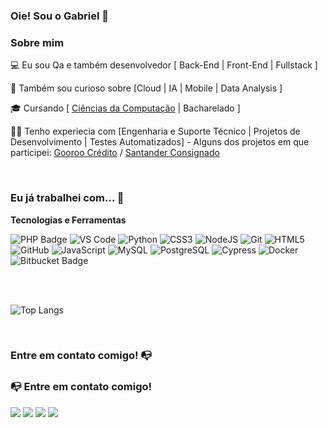 ### Oie! Sou o Gabriel 👋

### Sobre mim

💻 Eu sou Qa e também desenvolvedor [ Back-End | Front-End | Fullstack ]

🔎 Também sou curioso sobre [Cloud | IA | Mobile | Data Analysis ] 

🎓 Cursando [ [Ciências da Computação](https://www.fiap.com.br/graduacao/bacharelado/ciencia-da-computacao-data-science-ia-platform-engineering/) | Bacharelado ]

👩‍💻 Tenho experiecia com [Engenharia e Suporte Técnico | Projetos de Desenvolvimento | Testes Automatizados] - Alguns dos projetos em que participei: [Gooroo Crédito](https://gooroocredito.com.br/) / [Santander Consignado](https://www.consignadosantander.com.br/#/)

<br>

### Eu já trabalhei com... 🔧

**Tecnologias e Ferramentas**

<!-- (Aqui você pode adicionar tecnologias que aprendeu no curso, já listamos algumas delas, e outras que já domina)) -->


![PHP Badge](https://img.shields.io/badge/PHP-8A2BE2?style=for-the-badge&logo=php&logoColor=white)
![VS Code](https://img.shields.io/badge/VS%20Code-0078d7.svg?style=for-the-badge&logo=visual-studio-code&logoColor=white)
![Python](https://img.shields.io/badge/Python-3776AB.svg?style=for-the-badge&logo=python&logoColor=white)
![CSS3](https://img.shields.io/badge/css3-%231572B6.svg?style=for-the-badge&logo=css3&logoColor=white)
![NodeJS](https://img.shields.io/badge/node.js-6DA55F?style=for-the-badge&logo=node.js&logoColor=white)
![Git](https://img.shields.io/badge/git-%23F05033.svg?style=for-the-badge&logo=git&logoColor=white)
![HTML5](https://img.shields.io/badge/html5-%23E34F26.svg?style=for-the-badge&logo=html5&logoColor=white)
![GitHub](https://img.shields.io/badge/github-%23121011.svg?style=for-the-badge&logo=github&logoColor=white)
![JavaScript](https://img.shields.io/badge/javascript-%23323330.svg?style=for-the-badge&logo=javascript&logoColor=%23F7DF1E)
![MySQL](https://img.shields.io/badge/MySQL-00758F.svg?style=for-the-badge&logo=mysql&logoColor=white)
![PostgreSQL](https://img.shields.io/badge/PostgreSQL-336791.svg?style=for-the-badge&logo=postgresql&logoColor=white)
![Cypress](https://img.shields.io/badge/Cypress-17202C.svg?style=for-the-badge&logo=cypress&logoColor=white)
![Docker](https://img.shields.io/badge/Docker-2496ED.svg?style=for-the-badge&logo=docker&logoColor=white)
![Bitbucket Badge](https://img.shields.io/badge/Bitbucket-0052CC?style=for-the-badge&logo=bitbucket&logoColor=white)


<br>
<br>

![Top Langs](https://github-readme-stats.vercel.app/api/top-langs/?username=GabrielMacario&layout=compact)

<br>

### Entre em contato comigo! 📭
### 📭 Entre em contato comigo!

<a href="https://www.linkedin.com/in/gabriel-macario-37643a232/" target="_blank"><img src="https://img.shields.io/badge/-LinkedIn-%230077B5?style=for-the-badge&logo=linkedin&logoColor=white"></a> <a href="https://wa.me/5511955519019" target="_blank"><img src="https://img.shields.io/badge/-WhatsApp-25D366?style=for-the-badge&logo=whatsapp&logoColor=white"></a> <a href="mailto:moreirag1212@gmail.com" target="_blank"><img src="https://img.shields.io/badge/-Email-D14836?style=for-the-badge&logo=gmail&logoColor=white"></a> <a href="https://github.com/GabrielMacario" target="_blank"><img src="https://img.shields.io/badge/-GitHub-000?style=for-the-badge&logo=github&logoColor=white"></a>

</div>
